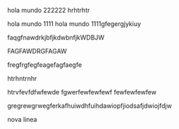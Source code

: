 hola mundo 222222
hrhtrhtr

hola mundo 1111
hola mundo 1111gfegergjykiuy


faqgfnawdrkjbfjkdwbnfjkWDBJW

FAGFAWDRGFAGAW


fregfrgfegfeagefagfaegfe


htrhntrnhr

htrvfevfdfwfewde
fgwerfewfewfewf
fewfewfewfew

gregrewgrwegferkafhuiwdhfuihdawiopfjiodsafjdwiojfdjw

nova linea
